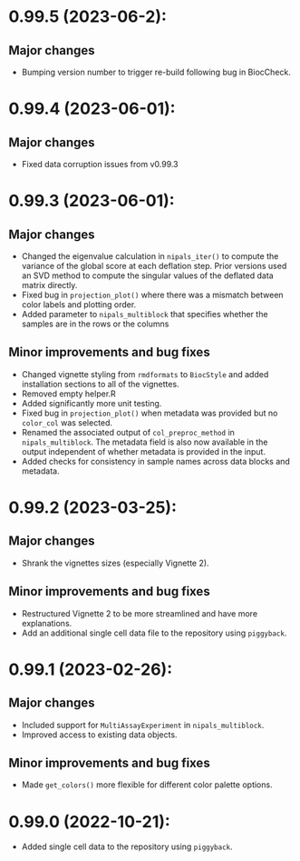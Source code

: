 # 0.99.5 (2023-06-2):
## Major changes
* Bumping version number to trigger re-build following bug in BiocCheck.

# 0.99.4 (2023-06-01):

## Major changes

* Fixed data corruption issues from v0.99.3

# 0.99.3 (2023-06-01):

## Major changes

* Changed the eigenvalue calculation in `nipals_iter()` to compute the variance of the global score at each deflation step. Prior versions used an SVD method to compute the singular values of the deflated data matrix directly.  
* Fixed bug in `projection_plot()` where there was a mismatch between color labels and plotting order.
* Added parameter to `nipals_multiblock` that specifies whether the samples are in the rows or the columns

## Minor improvements and bug fixes

* Changed vignette styling from `rmdformats` to `BiocStyle` and added installation sections to all of the vignettes.
* Removed empty helper.R
* Added significantly more unit testing.
* Fixed bug in `projection_plot()` when metadata was provided but no `color_col` was selected.
* Renamed the associated output of `col_preproc_method` in `nipals_multiblock`. The metadata field is also now available in the output independent of whether metadata is provided in the input.
* Added checks for consistency in sample names across data blocks and metadata. 

# 0.99.2 (2023-03-25):

## Major changes

* Shrank the vignettes sizes (especially Vignette 2).

## Minor improvements and bug fixes

* Restructured Vignette 2 to be more streamlined and have more explanations.
* Add an additional single cell data file to the repository using `piggyback`.

# 0.99.1 (2023-02-26):

## Major changes

* Included support for `MultiAssayExperiment` in `nipals_multiblock`.
* Improved access to existing data objects.

## Minor improvements and bug fixes

* Made `get_colors()` more flexible for different color palette options.

# 0.99.0 (2022-10-21):

* Added single cell data to the repository using `piggyback`.
